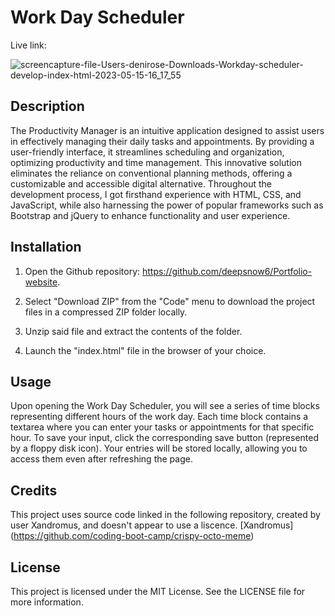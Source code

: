 # Work Day Scheduler

Live link: 

![screencapture-file-Users-denirose-Downloads-Workday-scheduler-develop-index-html-2023-05-15-16_17_55](https://github.com/deepsnow6/Workday-scheduler/assets/130337959/969dd794-a5aa-4934-9755-245ceab2521d)


## Description
The Productivity Manager is an intuitive application designed to assist users in effectively managing their daily tasks and appointments. By providing a user-friendly interface, it streamlines scheduling and organization, optimizing productivity and time management. This innovative solution eliminates the reliance on conventional planning methods, offering a customizable and accessible digital alternative. Throughout the development process, I got  firsthand experience with HTML, CSS, and JavaScript, while also harnessing the power of popular frameworks such as Bootstrap and jQuery to enhance functionality and user experience.

## Installation

1. Open the Github repository: https://github.com/deepsnow6/Portfolio-website.

2. Select "Download ZIP" from the "Code" menu to download the project files in a compressed ZIP folder locally.

3. Unzip said file and extract the contents of the folder.

4. Launch the "index.html" file in the browser of your choice.


## Usage

Upon opening the Work Day Scheduler, you will see a series of time blocks representing different hours of the work day. Each time block contains a textarea where you can enter your tasks or appointments for that specific hour. To save your input, click the corresponding save button (represented by a floppy disk icon).
Your entries will be stored locally, allowing you to access them even after refreshing the page.

## Credits 

This project uses source code linked in the following repository, created by user Xandromus, and doesn't appear to use a liscence. [Xandromus] (https://github.com/coding-boot-camp/crispy-octo-meme)

## License
This project is licensed under the MIT License. See the LICENSE file for more information.
